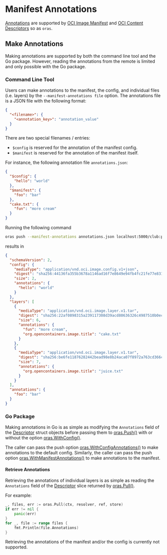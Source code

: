 # Manifest Annotations

[Annotations](<https://github.com/opencontainers/image-spec/blob/master/annotations.md>) are supported by [OCI Image Manifest](<https://github.com/opencontainers/image-spec/blob/master/manifest.md#image-manifest>) and [OCI Content Descriptors](<https://github.com/opencontainers/image-spec/blob/master/descriptor.md>) so as `oras`.

## Make Annotations

Making annotations are supported by both the command line tool and the Go package. However, reading the annotations from the remote is limited and only possible with the Go package.

### Command Line Tool

Users can make annotations to the manifest, the config, and individual files (i.e. layers) by the `--manifest-annotations file` option. The annotations file is a JSON file with the following format:

```json
{
  "<filename>": {
    "<annotation_key>": "annotation_value"
  }
}
```

There are two special filenames / entries:
- `$config` is reserved for the annotation of the manifest config.
- `$manifest` is reserved for the annotation of the manifest itself.

For instance, the following annotation file `annotations.json`:
```json
{
  "$config": {
    "hello": "world"
  },
  "$manifest": {
    "foo": "bar"
  },
  "cake.txt": {
    "fun": "more cream"
  }
}
```
Running the following command

```sh
oras push --manifest-annotations annotations.json localhost:5000/club:party cake.txt juice.txt
```

results in

```json
{
  "schemaVersion": 2,
  "config": {
    "mediaType": "application/vnd.oci.image.config.v1+json",
    "digest": "sha256:44136fa355b3678a1146ad16f7e8649e94fb4fc21fe77e8310c060f61caaff8a",
    "size": 2,
    "annotations": {
      "hello": "world"
    }
  },
  "layers": [
    {
      "mediaType": "application/vnd.oci.image.layer.v1.tar",
      "digest": "sha256:22af0898315a239117308d39acd80636326c4987510b0ec6848e58eb584ba82e",
      "size": 6,
      "annotations": {
        "fun": "more cream",
        "org.opencontainers.image.title": "cake.txt"
      }
    },
    {
      "mediaType": "application/vnd.oci.image.layer.v1.tar",
      "digest": "sha256:be6fe11876282442bead98e8b24aca07f8972a763cd366c56b4b5f7bcdd23eac",
      "size": 7,
      "annotations": {
        "org.opencontainers.image.title": "juice.txt"
      }
    }
  ],
  "annotations": {
    "foo": "bar"
  }
}
```

### Go Package

Making annotations in Go is as simple as modifying the `Annotations` field of the [Descriptor](<https://godoc.org/github.com/opencontainers/image-spec/specs-go/v1#Descriptor>) struct objects before passing them to [oras.Push()](https://godoc.org/github.com/deislabs/oras/pkg/oras#Push) with or without the option [oras.WithConfig()](<https://godoc.org/github.com/deislabs/oras/pkg/oras#WithConfig>).

The caller can pass the push option [oras.WithConfigAnnotations()](<https://godoc.org/github.com/deislabs/oras/pkg/oras#WithConfigAnnotations>) to make annotations to the default config. Similarly, the caller can pass the push option [oras.WithManifestAnnotations()](<https://godoc.org/github.com/deislabs/oras/pkg/oras#WithManifestAnnotations>) to make annotations to the manifest.

#### Retrieve Annotations

Retrieving the annotations of individual layers is as simple as reading the `Annotations` field of the [Descriptor](<https://godoc.org/github.com/opencontainers/image-spec/specs-go/v1#Descriptor>) slice returned by [oras.Pull()](https://godoc.org/github.com/deislabs/oras/pkg/oras#Pull).

For example:

```go
_, files, err := oras.Pull(ctx, resolver, ref, store)
if err != nil {
    panic(err)
}
for _, file := range files {
    fmt.Println(file.Annotations)
}
```

Retrieving the annotations of the manifest and/or the config is currently not supported.

